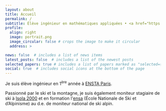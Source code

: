 ```yaml
---
layout: about
title: Accueil
permalink: /
subtitle: Élève ingénieur en mathématiques appliquées • <a href="https://www.ensta-paris.fr/" class="capitales">ensta Paris</a>
profile:
  align: right
  image: portrait.png
  image_circular: false # crops the image to make it circular
  address: >

news: false  # includes a list of news items
latest_posts: false  # includes a list of the newest posts
selected_papers: true # includes a list of papers marked as "selected={true}"
social: true  # includes social icons at the bottom of the page
---
```

Je suis élève ingénieur en 1<sup>ère</sup> année à [ENSTA Paris](https://www.ensta-paris.fr/).

Passionné par le ski et la montagne, je suis également moniteur stagiaire de ski à [Isola 2000](https://www.isola2000.com/) et en formation l'<span class="capitales">[ensa](https://www.ensa.sports.gouv.fr/)</span> (École Nationale de Ski et d’Alpinisme) au <span class="capitales">d.e.</span> de moniteur national de ski alpin.